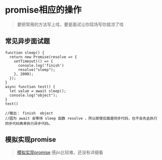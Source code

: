 # promise相应的操作

> 要把常用的方法写上哇，要是面试让你现场写你就凉了哇

## 常见异步面试题

```JS
function sleep() {
  return new Promise(resolve => {
    setTimeout(() => {
      console.log('finish')
      resolve("sleep");
    }, 2000);
  });
}
async function test() {
  let value = await sleep();
  console.log("object");
}
test()

//输出： finish  object
//因为 await 会等待 sleep 函数 resolve ，所以即使后面是同步代码，也不会先去执行同步代码再来执行异步代码。
```

## 模拟实现promise

> [模拟实现promise](http://caibaojian.com/interview-map/frontend/#promise-%E5%AE%9E%E7%8E%B0)
> 感jio比较难，还没有详细看
